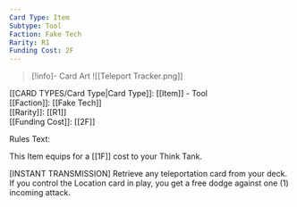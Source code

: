 ```yaml
---
Card Type: Item
Subtype: Tool
Faction: Fake Tech
Rarity: R1
Funding Cost: 2F
---
```

> [!info]- Card Art
> ![[Teleport Tracker.png]]

[[CARD TYPES/Card Type|Card Type]]: [[Item]] - Tool  
[[Faction]]: [[Fake Tech]]  
[[Rarity]]: [[R1]]  
[[Funding Cost]]: [[2F]]  

Rules Text:  

This Item equips for a [[1F]] cost to your Think Tank.  

[INSTANT TRANSMISSION] Retrieve any teleportation card from your deck. 
If you control the Location card in play, you get a free dodge against one (1) incoming attack.  